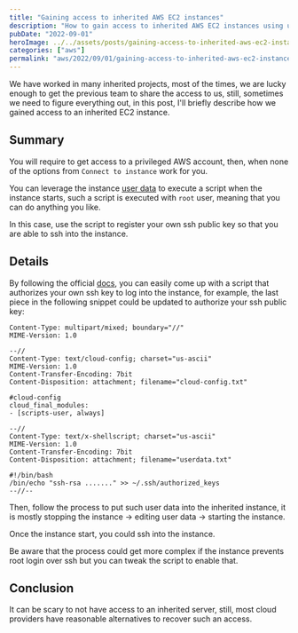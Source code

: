 ```yaml
---
title: "Gaining access to inherited AWS EC2 instances"
description: "How to gain access to inherited AWS EC2 instances using user data scripts when traditional connection methods don't work."
pubDate: "2022-09-01"
heroImage: ../../assets/posts/gaining-access-to-inherited-aws-ec2-instances/post_photo.jpg
categories: ["aws"]
permalink: "aws/2022/09/01/gaining-access-to-inherited-aws-ec2-instances.html"
---
```


We have worked in many inherited projects, most of the times, we are lucky enough to get the previous team to share the access to us, still, sometimes we need to figure everything out, in this post, I'll briefly describe how we gained access to an inherited EC2 instance.

## Summary

You will require to get access to a privileged AWS account, then, when none of the options from `Connect to instance` work for you.

You can leverage the instance [user data](https://aws.amazon.com/premiumsupport/knowledge-center/execute-user-data-ec2) to execute a script when the instance starts, such a script is executed with `root` user, meaning that you can do anything you like.

In this case, use the script to register your own ssh public key so that you are able to ssh into the instance.

## Details

By following the official [docs](https://aws.amazon.com/premiumsupport/knowledge-center/execute-user-data-ec2/), you can easily come up with a script that authorizes your own ssh key to log into the instance, for example, the last piece in the following snippet could be updated to authorize your ssh public key:

```shell
Content-Type: multipart/mixed; boundary="//"
MIME-Version: 1.0

--//
Content-Type: text/cloud-config; charset="us-ascii"
MIME-Version: 1.0
Content-Transfer-Encoding: 7bit
Content-Disposition: attachment; filename="cloud-config.txt"

#cloud-config
cloud_final_modules:
- [scripts-user, always]

--//
Content-Type: text/x-shellscript; charset="us-ascii"
MIME-Version: 1.0
Content-Transfer-Encoding: 7bit
Content-Disposition: attachment; filename="userdata.txt"

#!/bin/bash
/bin/echo "ssh-rsa ......." >> ~/.ssh/authorized_keys
--//--
```

Then, follow the process to put such user data into the inherited instance, it is mostly stopping the instance -> editing user data -> starting the instance.

Once the instance start, you could ssh into the instance.

Be aware that the process could get more complex if the instance prevents root login over ssh but you can tweak the script to enable that.

## Conclusion

It can be scary to not have access to an inherited server, still, most cloud providers have reasonable alternatives to recover such an access.
